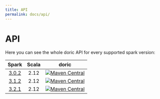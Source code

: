 ```yaml
---
title: API
permalink: docs/api/
---
```



# API

Here you can see the whole doric API for every supported spark version:

| Spark | Scala | doric |
|:-----:|:-----:|:-----:|
| [3.0.2] | 2.12  | [![Maven Central](https://img.shields.io/maven-central/v/org.hablapps/doric_3-0_2.12)](https://mvnrepository.com/artifact/org.hablapps/doric_2.12/@STABLE_VERSION@) |
| [3.1.2] | 2.12  | [![Maven Central](https://img.shields.io/maven-central/v/org.hablapps/doric_3-1_2.12)](https://mvnrepository.com/artifact/org.hablapps/doric_2.12/@STABLE_VERSION@) |
| [3.2.1] | 2.12  | [![Maven Central](https://img.shields.io/maven-central/v/org.hablapps/doric_3-2_2.12)](https://mvnrepository.com/artifact/org.hablapps/doric_2.12/@STABLE_VERSION@) |

[3.0.2]: docs/api/3.0
[3.1.2]: docs/api/3.1
[3.2.1]: docs/api/3.2
